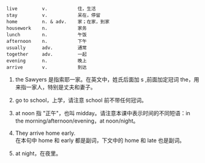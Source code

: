 ```chinese
live         v.           住，生活
stay         v.           呆在，停留
home         n. & adv.    家；在家，到家
housework    n.           家务
lunch        n.           午饭
afternoon    n.           下午
usually      adv.         通常
together     adv.         一起
evening      n.           晚上
arrive       v.           到达
```

1. the Sawyers 是指索耶一家。在英文中，姓氏后面加 s ,前面加定冠词 the，用来指一家人，特别是丈夫和妻子。

2. go to school，上学，请注意 school 前不带任何冠词。

3. at noon 指 "正午"，也叫 midday。请注意本课中表示时间的不同短语：in the morning/afternoon/evening，at noon/night。

4. They arrive home early.  
   在本句中 home 和 early 都是副词，下文中的 home 和 late 也是副词。

5. at night，在夜里。

